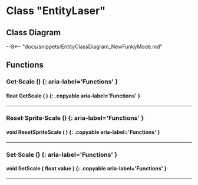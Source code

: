 # Class "EntityLaser"

## Class Diagram
--8<-- "docs/snippets/EntityClassDiagram_NewFunkyMode.md"
## Functions

### Get·Scale () {: aria-label='Functions' }
#### float GetScale ( ) {: .copyable aria-label='Functions' }

___
### Reset·Sprite·Scale () {: aria-label='Functions' }
#### void ResetSpriteScale ( ) {: .copyable aria-label='Functions' }

___
### Set·Scale () {: aria-label='Functions' }
#### void SetScale ( float value ) {: .copyable aria-label='Functions' }

___